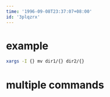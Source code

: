 ```yaml
---
time: '1996-09-08T23:37:07+08:00'
id: '3plqzrx'
---
```


# example
```bash
xargs -I {} mv dir1/{} dir2/{}
```
# multiple commands
```bash

```